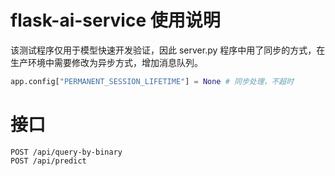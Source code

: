 # flask-ai-service 使用说明
该测试程序仅用于模型快速开发验证，因此 server.py 程序中用了同步的方式，在生产环境中需要修改为异步方式，增加消息队列。
```py
app.config["PERMANENT_SESSION_LIFETIME"] = None # 同步处理，不超时
```

# 接口
```
POST /api/query-by-binary
POST /api/predict
```
